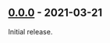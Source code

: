 ## [0.0.0] - 2021-03-21
Initial release.

<!-- [Unreleased]: https://github.com/Hinaser/jscrypto/compare/v0.0.0...v0.0.1 -->
[0.0.0]: https://github.com/Hinaser/jscrypto/releases/tag/v0.0.0